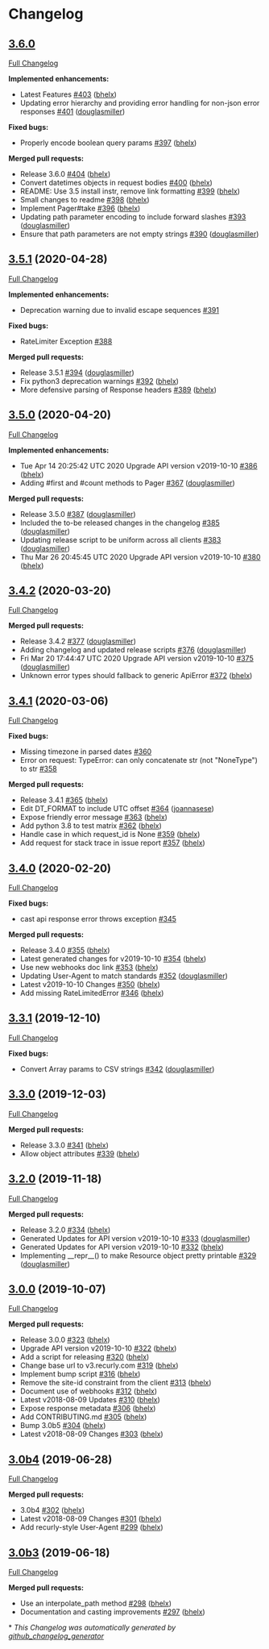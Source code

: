 # Changelog

## [3.6.0](https://github.com/recurly/recurly-client-python/tree/HEAD)

[Full Changelog](https://github.com/recurly/recurly-client-python/compare/3.5.1...HEAD)

**Implemented enhancements:**

- Latest Features [\#403](https://github.com/recurly/recurly-client-python/pull/403) ([bhelx](https://github.com/bhelx))
- Updating error hierarchy and providing error handling for non-json error responses [\#401](https://github.com/recurly/recurly-client-python/pull/401) ([douglasmiller](https://github.com/douglasmiller))

**Fixed bugs:**

- Properly encode boolean query params [\#397](https://github.com/recurly/recurly-client-python/pull/397) ([bhelx](https://github.com/bhelx))

**Merged pull requests:**

- Release 3.6.0 [\#404](https://github.com/recurly/recurly-client-python/pull/404) ([bhelx](https://github.com/bhelx))
- Convert datetimes objects in request bodies [\#400](https://github.com/recurly/recurly-client-python/pull/400) ([bhelx](https://github.com/bhelx))
- README: Use 3.5 install instr, remove link formatting [\#399](https://github.com/recurly/recurly-client-python/pull/399) ([bhelx](https://github.com/bhelx))
- Small changes to readme [\#398](https://github.com/recurly/recurly-client-python/pull/398) ([bhelx](https://github.com/bhelx))
- Implement Pager\#take [\#396](https://github.com/recurly/recurly-client-python/pull/396) ([bhelx](https://github.com/bhelx))
- Updating path parameter encoding to include forward slashes [\#393](https://github.com/recurly/recurly-client-python/pull/393) ([douglasmiller](https://github.com/douglasmiller))
- Ensure that path parameters are not empty strings [\#390](https://github.com/recurly/recurly-client-python/pull/390) ([douglasmiller](https://github.com/douglasmiller))

## [3.5.1](https://github.com/recurly/recurly-client-python/tree/3.5.1) (2020-04-28)

[Full Changelog](https://github.com/recurly/recurly-client-python/compare/3.5.0...3.5.1)

**Implemented enhancements:**

- Deprecation warning due to invalid escape sequences [\#391](https://github.com/recurly/recurly-client-python/issues/391)

**Fixed bugs:**

- RateLimiter Exception  [\#388](https://github.com/recurly/recurly-client-python/issues/388)

**Merged pull requests:**

- Release 3.5.1 [\#394](https://github.com/recurly/recurly-client-python/pull/394) ([douglasmiller](https://github.com/douglasmiller))
- Fix python3 deprecation warnings [\#392](https://github.com/recurly/recurly-client-python/pull/392) ([bhelx](https://github.com/bhelx))
- More defensive parsing of Response headers [\#389](https://github.com/recurly/recurly-client-python/pull/389) ([bhelx](https://github.com/bhelx))

## [3.5.0](https://github.com/recurly/recurly-client-python/tree/3.5.0) (2020-04-20)

[Full Changelog](https://github.com/recurly/recurly-client-python/compare/3.4.2...3.5.0)

**Implemented enhancements:**

- Tue Apr 14 20:25:42 UTC 2020 Upgrade API version v2019-10-10 [\#386](https://github.com/recurly/recurly-client-python/pull/386) ([bhelx](https://github.com/bhelx))
- Adding \#first and \#count methods to Pager [\#367](https://github.com/recurly/recurly-client-python/pull/367) ([douglasmiller](https://github.com/douglasmiller))

**Merged pull requests:**

- Release 3.5.0 [\#387](https://github.com/recurly/recurly-client-python/pull/387) ([douglasmiller](https://github.com/douglasmiller))
- Included the to-be released changes in the changelog [\#385](https://github.com/recurly/recurly-client-python/pull/385) ([douglasmiller](https://github.com/douglasmiller))
- Updating release script to be uniform across all clients [\#383](https://github.com/recurly/recurly-client-python/pull/383) ([douglasmiller](https://github.com/douglasmiller))
- Thu Mar 26 20:45:45 UTC 2020 Upgrade API version v2019-10-10 [\#380](https://github.com/recurly/recurly-client-python/pull/380) ([bhelx](https://github.com/bhelx))

## [3.4.2](https://github.com/recurly/recurly-client-python/tree/3.4.2) (2020-03-20)

[Full Changelog](https://github.com/recurly/recurly-client-python/compare/2.9.16...3.4.2)

**Merged pull requests:**

- Release 3.4.2 [\#377](https://github.com/recurly/recurly-client-python/pull/377) ([douglasmiller](https://github.com/douglasmiller))
- Adding changelog and updated release scripts [\#376](https://github.com/recurly/recurly-client-python/pull/376) ([douglasmiller](https://github.com/douglasmiller))
- Fri Mar 20 17:44:47 UTC 2020 Upgrade API version v2019-10-10 [\#375](https://github.com/recurly/recurly-client-python/pull/375) ([douglasmiller](https://github.com/douglasmiller))
- Unknown error types should fallback to generic ApiError [\#372](https://github.com/recurly/recurly-client-python/pull/372) ([bhelx](https://github.com/bhelx))

## [3.4.1](https://github.com/recurly/recurly-client-python/tree/3.4.1) (2020-03-06)

[Full Changelog](https://github.com/recurly/recurly-client-python/compare/3.4.0...3.4.1)

**Fixed bugs:**

- Missing timezone in parsed dates [\#360](https://github.com/recurly/recurly-client-python/issues/360)
- Error on request: TypeError: can only concatenate str \(not "NoneType"\) to str [\#358](https://github.com/recurly/recurly-client-python/issues/358)

**Merged pull requests:**

- Release 3.4.1 [\#365](https://github.com/recurly/recurly-client-python/pull/365) ([bhelx](https://github.com/bhelx))
- Edit DT\_FORMAT to include UTC offset [\#364](https://github.com/recurly/recurly-client-python/pull/364) ([joannasese](https://github.com/joannasese))
- Expose friendly error message [\#363](https://github.com/recurly/recurly-client-python/pull/363) ([bhelx](https://github.com/bhelx))
- Add python 3.8 to test matrix [\#362](https://github.com/recurly/recurly-client-python/pull/362) ([bhelx](https://github.com/bhelx))
- Handle case in which request\_id is None [\#359](https://github.com/recurly/recurly-client-python/pull/359) ([bhelx](https://github.com/bhelx))
- Add request for stack trace in issue report [\#357](https://github.com/recurly/recurly-client-python/pull/357) ([bhelx](https://github.com/bhelx))

## [3.4.0](https://github.com/recurly/recurly-client-python/tree/3.4.0) (2020-02-20)

[Full Changelog](https://github.com/recurly/recurly-client-python/compare/3.3.1...3.4.0)

**Fixed bugs:**

- cast api response error throws exception [\#345](https://github.com/recurly/recurly-client-python/issues/345)

**Merged pull requests:**

- Release 3.4.0 [\#355](https://github.com/recurly/recurly-client-python/pull/355) ([bhelx](https://github.com/bhelx))
-  Latest generated changes for v2019-10-10 [\#354](https://github.com/recurly/recurly-client-python/pull/354) ([bhelx](https://github.com/bhelx))
- Use new webhooks doc link [\#353](https://github.com/recurly/recurly-client-python/pull/353) ([bhelx](https://github.com/bhelx))
- Updating User-Agent to match standards [\#352](https://github.com/recurly/recurly-client-python/pull/352) ([douglasmiller](https://github.com/douglasmiller))
-  Latest v2019-10-10 Changes [\#350](https://github.com/recurly/recurly-client-python/pull/350) ([bhelx](https://github.com/bhelx))
- Add missing RateLimitedError [\#346](https://github.com/recurly/recurly-client-python/pull/346) ([bhelx](https://github.com/bhelx))

## [3.3.1](https://github.com/recurly/recurly-client-python/tree/3.3.1) (2019-12-10)

[Full Changelog](https://github.com/recurly/recurly-client-python/compare/3.3.0...3.3.1)

**Fixed bugs:**

- Convert Array params to CSV strings [\#342](https://github.com/recurly/recurly-client-python/pull/342) ([douglasmiller](https://github.com/douglasmiller))

## [3.3.0](https://github.com/recurly/recurly-client-python/tree/3.3.0) (2019-12-03)

[Full Changelog](https://github.com/recurly/recurly-client-python/compare/3.2.0...3.3.0)

**Merged pull requests:**

- Release 3.3.0 [\#341](https://github.com/recurly/recurly-client-python/pull/341) ([bhelx](https://github.com/bhelx))
- Allow object attributes [\#339](https://github.com/recurly/recurly-client-python/pull/339) ([bhelx](https://github.com/bhelx))

## [3.2.0](https://github.com/recurly/recurly-client-python/tree/3.2.0) (2019-11-18)

[Full Changelog](https://github.com/recurly/recurly-client-python/compare/3.0.0...3.2.0)

**Merged pull requests:**

- Release 3.2.0 [\#334](https://github.com/recurly/recurly-client-python/pull/334) ([bhelx](https://github.com/bhelx))
- Generated Updates for API version v2019-10-10 [\#333](https://github.com/recurly/recurly-client-python/pull/333) ([douglasmiller](https://github.com/douglasmiller))
- Generated Updates for API version v2019-10-10 [\#332](https://github.com/recurly/recurly-client-python/pull/332) ([bhelx](https://github.com/bhelx))
- Implementing \_\_repr\_\_\(\) to make Resource object pretty printable [\#329](https://github.com/recurly/recurly-client-python/pull/329) ([douglasmiller](https://github.com/douglasmiller))

## [3.0.0](https://github.com/recurly/recurly-client-python/tree/3.0.0) (2019-10-07)

[Full Changelog](https://github.com/recurly/recurly-client-python/compare/3.0b4...3.0.0)

**Merged pull requests:**

- Release 3.0.0 [\#323](https://github.com/recurly/recurly-client-python/pull/323) ([bhelx](https://github.com/bhelx))
- Upgrade API version v2019-10-10 [\#322](https://github.com/recurly/recurly-client-python/pull/322) ([bhelx](https://github.com/bhelx))
- Add a script for releasing [\#320](https://github.com/recurly/recurly-client-python/pull/320) ([bhelx](https://github.com/bhelx))
- Change base url to v3.recurly.com [\#319](https://github.com/recurly/recurly-client-python/pull/319) ([bhelx](https://github.com/bhelx))
- Implement bump script [\#316](https://github.com/recurly/recurly-client-python/pull/316) ([bhelx](https://github.com/bhelx))
- Remove the site-id constraint from the client [\#313](https://github.com/recurly/recurly-client-python/pull/313) ([bhelx](https://github.com/bhelx))
- Document use of webhooks [\#312](https://github.com/recurly/recurly-client-python/pull/312) ([bhelx](https://github.com/bhelx))
- Latest v2018-08-09 Updates [\#310](https://github.com/recurly/recurly-client-python/pull/310) ([bhelx](https://github.com/bhelx))
- Expose response metadata [\#306](https://github.com/recurly/recurly-client-python/pull/306) ([bhelx](https://github.com/bhelx))
- Add CONTRIBUTING.md [\#305](https://github.com/recurly/recurly-client-python/pull/305) ([bhelx](https://github.com/bhelx))
- Bump 3.0b5 [\#304](https://github.com/recurly/recurly-client-python/pull/304) ([bhelx](https://github.com/bhelx))
- Latest v2018-08-09 Changes [\#303](https://github.com/recurly/recurly-client-python/pull/303) ([bhelx](https://github.com/bhelx))

## [3.0b4](https://github.com/recurly/recurly-client-python/tree/3.0b4) (2019-06-28)

[Full Changelog](https://github.com/recurly/recurly-client-python/compare/3.0b3...3.0b4)

**Merged pull requests:**

- 3.0b4 [\#302](https://github.com/recurly/recurly-client-python/pull/302) ([bhelx](https://github.com/bhelx))
- Latest v2018-08-09 Changes [\#301](https://github.com/recurly/recurly-client-python/pull/301) ([bhelx](https://github.com/bhelx))
- Add recurly-style User-Agent [\#299](https://github.com/recurly/recurly-client-python/pull/299) ([bhelx](https://github.com/bhelx))

## [3.0b3](https://github.com/recurly/recurly-client-python/tree/3.0b3) (2019-06-18)

[Full Changelog](https://github.com/recurly/recurly-client-python/compare/3.0b2...3.0b3)

**Merged pull requests:**

- Use an interpolate\_path method [\#298](https://github.com/recurly/recurly-client-python/pull/298) ([bhelx](https://github.com/bhelx))
- Documentation and casting improvements [\#297](https://github.com/recurly/recurly-client-python/pull/297) ([bhelx](https://github.com/bhelx))



\* *This Changelog was automatically generated by [github_changelog_generator](https://github.com/github-changelog-generator/github-changelog-generator)*
